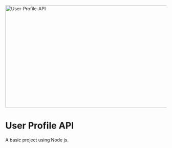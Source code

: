 <img src="https://socialify.git.ci/zibusisojnduna/User-Profile-API/image?language=1&owner=1&name=1&stargazers=1&theme=Light" alt="User-Profile-API" width="640" height="320" />

<h1>User Profile API</h1>

<p>A basic project using Node js.</p>
